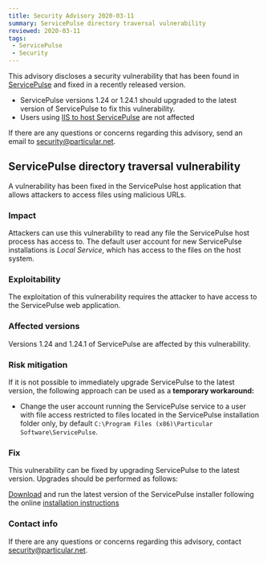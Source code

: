 ```yaml
---
title: Security Advisory 2020-03-11
summary: ServicePulse directory traversal vulnerability
reviewed: 2020-03-11
tags:
 - ServicePulse
 - Security
---
```


This advisory discloses a security vulnerability that has been found in [ServicePulse](/servicepulse/) and fixed in a recently released version.

 * ServicePulse versions 1.24 or 1.24.1 should upgraded to the latest version of ServicePulse to fix this vulnerability.
 * Users using [IIS to host ServicePulse](/servicepulse/install-servicepulse-in-iis.md) are not affected



If there are any questions or concerns regarding this advisory, send an email to [security@particular.net](mailto://security@particular.net).


## ServicePulse directory traversal vulnerability

A vulnerability has been fixed in the ServicePulse host application that allows attackers to access files using malicious URLs.


### Impact

Attackers can use this vulnerability to read any file the ServicePulse host process has access to. The default user account for new ServicePulse installations is _Local Service_, which has access to the files on the host system.


### Exploitability

The exploitation of this vulnerability requires the attacker to have access to the ServicePulse web application.


### Affected versions

Versions 1.24 and 1.24.1 of ServicePulse are affected by this vulnerability.


### Risk mitigation

If it is not possible to immediately upgrade ServicePulse to the latest version, the following approach can be used as a **temporary workaround:**

- Change the user account running the ServicePulse service to a user with file access restricted to files located in the ServicePulse installation folder only, by default `C:\Program Files (x86)\Particular Software\ServicePulse`.

### Fix

This vulnerability can be fixed by upgrading ServicePulse to the latest version. Upgrades should be performed as follows:

[Download](https://particular.net/start-servicepulse-download) and run the latest version of the ServicePulse installer following the online [installation instructions](/servicepulse/installation.md#installation)


### Contact info

If there are any questions or concerns regarding this advisory, contact [security@particular.net](mailto://security@particular.net).
